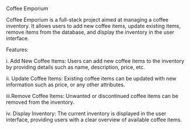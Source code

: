 
Coffee Emporium


Coffee Emporium is a full-stack project aimed at managing a coffee inventory. It allows users to add new coffee items, update existing items, remove items from the database, and display the inventory in the user interface.

Features:

i. Add New Coffee Items: Users can add new coffee items to the inventory by providing details such as name, description, price, etc.

ii. Update Coffee Items: Existing coffee items can be updated with new information such as price, or any other attributes.

iii.Remove Coffee Items: Unwanted or discontinued coffee items can be removed from the inventory.

iv. Display Inventory: The current inventory is displayed in the user interface, providing users with a clear overview of available coffee items.
